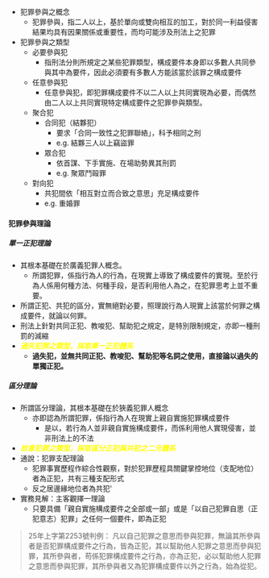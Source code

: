 * 犯罪參與之概念
	* 犯罪參與，指二人以上，基於單向或雙向相互的加工，對於同一利益侵害結果均具有因果關係或重要性，而均可能涉及刑法上之犯罪
* 犯罪參與之類型
	* 必要參與犯
		* 指刑法分則所規定之某些犯罪類型，構成要件本身即以多數人共同參與其中為要件，因此必須要有多數人方能該當於該罪之構成要件
	* 任意參與犯
		* 任意參與犯，即犯罪構成要件不以二人以上共同實現為必要，而偶然由二人以上共同實現特定構成要件之犯罪參與類型。
	* 聚合犯
		* 合同犯（結夥犯）
			* 要求「合同一致性之犯罪聯絡」，科予相同之刑 
			* e.g. 結夥三人以上竊盜罪
		* 眾合犯
			* 依首謀、下手實施、在場助勢異其刑罰 
			* e.g. 聚眾鬥毆罪
	* 對向犯
		* 共犯間依「相互對立而合致之意思」充足構成要件 
		* e.g. 重婚罪

#### 犯罪參與理論

##### 單一正犯理論
* 其根本基礎在於廣義犯罪人概念。
	* 所謂犯罪，係指行為人的行為，在現實上導致了構成要件的實現。至於行為人係用何種方法、何種手段，是否利用他人為之，在犯罪思考上並不重要。
* 所謂正犯、共犯的區分，實無絕對必要，照理說行為人現實上該當於何罪之構成要件，就論以何罪。
* 刑法上針對共同正犯、教唆犯、幫助犯之規定，是特別限制規定，亦即一種刑罰的減縮
* <span style="color:yellow"><i><b>過失犯罪之類型，採取單一正犯體系</b></i></span>
	* **過失犯，並無共同正犯、教唆犯、幫助犯等名詞之使用，直接論以過失的單獨正犯。**
##### 區分理論
* 所謂區分理論，其根本基礎在於狹義犯罪人概念
	* 亦即認為所謂犯罪，係指行為人在現實上親自實施犯罪構成要件
		* 是以，若行為人並非親自實施構成要件，而係利用他人實現侵害，並非刑法上的不法
* <span style="color:yellow"><i><b>故意犯罪之類型，採取區分正犯與共犯之二元體系</b></i></span>
* 通說：犯罪支配理論
	* 犯罪事實歷程作綜合性觀察，對於犯罪歷程具關鍵掌控地位（支配地位）者為正犯，共有三種支配形式
	* 反之居邊緣地位者為共犯'
* 實務見解：主客觀擇一理論
	* 只要具備「親自實施構成要件之全部或一部」或是「以自己犯罪自思（正犯意志）犯罪」之任何一個要件，即為正犯

> 25年上字第2253號判例：
> 凡以自己犯罪之意思而參與犯罪，無論其所參與者是否犯罪構成要件之行為，皆為正犯，其以幫助他人犯罪之意思而參與犯罪，其所參與者，苟係犯罪構成要件之行為，亦為正犯，必以幫助他人犯罪之意思而參與犯罪，其所參與者又為犯罪構成要件以外之行為，始為從犯。

